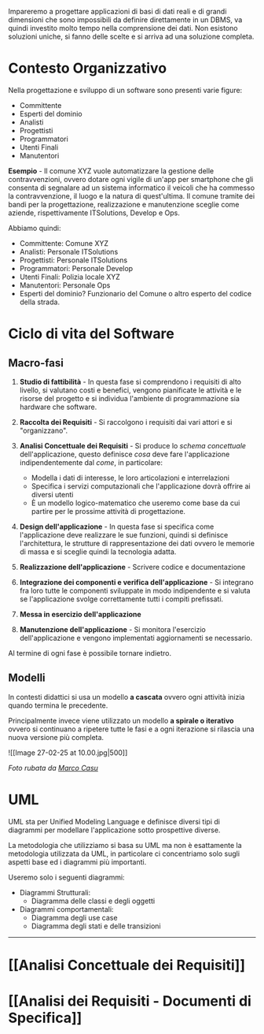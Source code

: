Impareremo a progettare applicazioni di basi di dati reali e di grandi dimensioni che sono impossibili da definire direttamente in un DBMS, va quindi investito molto tempo nella comprensione dei dati. Non esistono soluzioni uniche, si fanno delle scelte e si arriva ad una soluzione completa.

# Contesto Organizzativo

Nella progettazione e sviluppo di un software sono presenti varie figure:
- Committente
- Esperti del dominio
- Analisti
- Progettisti
- Programmatori
- Utenti Finali
- Manutentori

**Esempio** - Il comune XYZ vuole automatizzare la gestione delle contravvenzioni, ovvero dotare ogni vigile di un'app per smartphone che gli consenta di segnalare ad un sistema informatico il veicoli che ha commesso la contravvenzione, il luogo e la natura di quest'ultima. Il comune tramite dei bandi per la progettazione, realizzazione e manutenzione sceglie come aziende, rispettivamente ITSolutions, Develop e Ops.

Abbiamo quindi:

- Committente: Comune XYZ
- Analisti: Personale ITSolutions
- Progettisti: Personale ITSolutions
- Programmatori: Personale Develop
- Utenti Finali: Polizia locale XYZ
- Manutentori: Personale Ops
- Esperti del dominio? Funzionario del Comune o altro esperto del codice della strada.

# Ciclo di vita del Software

## Macro-fasi

1) **Studio di fattibilità** - In questa fase si comprendono i requisiti di alto livello, si valutano costi e benefici, vengono pianificate le attività e le risorse del progetto e si individua l'ambiente di programmazione sia hardware che software.

2) **Raccolta dei Requisiti** - Si raccolgono i requisiti dai vari attori e si "organizzano".

3) **Analisi Concettuale dei Requisiti** - Si produce lo _schema concettuale_ dell'applicazione, questo definisce _cosa_ deve fare l'applicazione indipendentemente dal _come_, in particolare:
   - Modella i dati di interesse, le loro articolazioni e interrelazioni
   - Specifica i servizi computazionali che l'applicazione dovrà offrire ai diversi utenti
   - È un modello logico-matematico che useremo come base da cui partire per le prossime attività di progettazione.

4) **Design dell'applicazione** - In questa fase si specifica come l'applicazione deve realizzare le sue funzioni, quindi si definisce l'architettura, le strutture di rappresentazione dei dati ovvero le memorie di massa e si sceglie quindi la tecnologia adatta.

5) **Realizzazione dell'applicazione** - Scrivere codice e documentazione

6) **Integrazione dei componenti e verifica dell'applicazione** - Si integrano fra loro tutte le componenti sviluppate in modo indipendente e si valuta se l'applicazione svolge correttamente tutti i compiti prefissati.

7) **Messa in esercizio dell'applicazione**

8) **Manutenzione dell'applicazione** - Si monitora l'esercizio dell'applicazione e vengono implementati aggiornamenti se necessario.

Al termine di ogni fase è possibile tornare indietro.

## Modelli

In contesti didattici si usa un modello **a cascata** ovvero ogni attività inizia quando termina le precedente.

Principalmente invece viene utilizzato un modello **a spirale o iterativo** ovvero si continuano a ripetere tutte le fasi e a ogni iterazione si rilascia una nuova versione più completa.

![[Image 27-02-25 at 10.00.jpg|500]]

_Foto rubata da [Marco Casu](https://github.com/CasuFrost)_

# UML

UML sta per Unified Modeling Language e definisce diversi tipi di diagrammi per modellare l'applicazione sotto prospettive diverse.

La metodologia che utilizziamo si basa su UML ma non è esattamente la metodologia utilizzata da UML, in particolare ci concentriamo solo sugli aspetti base ed i diagrammi più importanti.

Useremo solo i seguenti diagrammi:
- Diagrammi Strutturali:
	- Diagramma delle classi e degli oggetti
- Diagrammi comportamentali:
	- Diagramma degli use case
	- Diagramma degli stati e delle transizioni

---

# [[Analisi Concettuale dei Requisiti]]

# [[Analisi dei Requisiti - Documenti di Specifica]]



